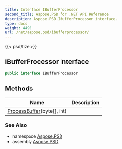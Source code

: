 ```yaml
---
title: Interface IBufferProcessor
second_title: Aspose.PSD for .NET API Reference
description: Aspose.PSD.IBufferProcessor interface. 
type: docs
weight: 4490
url: /net/aspose.psd/ibufferprocessor/
---
```

{{< psd/tize >}}
## IBufferProcessor interface

```csharp
public interface IBufferProcessor
```

## Methods

| Name | Description |
| --- | --- |
| [ProcessBuffer](../../aspose.psd/ibufferprocessor/processbuffer/)(byte[], int) |  |

### See Also

* namespace [Aspose.PSD](../../aspose.psd/)
* assembly [Aspose.PSD](../../)


